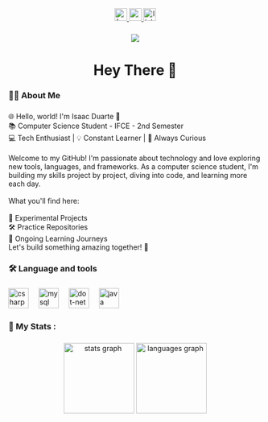 <div align="center">
  <a href="https://www.hackerrank.com/profile/isaacunhaid" target="_blank">
    <img src="https://img.shields.io/static/v1?message=HackerRank&logo=hackerrank&label=&color=2EC866&logoColor=white&labelColor=&style=for-the-badge" height="25" alt="hackerrank logo"  />
  </a>
  <a href="https://mail.google.com/mail/?view=cm&fs=1&to=isaacunhaid@gmail.com" target="_blank">
    <img src="https://img.shields.io/static/v1?message=Gmail&logo=gmail&label=&color=D14836&logoColor=white&labelColor=&style=for-the-badge" height="25" alt="gmail logo"  />
  </a>
  <a href="https://www.linkedin.com/in/isaacduartec/" target="_blank">
    <img src="https://img.shields.io/static/v1?message=LinkedIn&logo=linkedin&label=&color=0077B5&logoColor=white&labelColor=&style=for-the-badge" height="25" alt="linkedin logo"  />
  </a>
</div>

###

<div align="center">
  <img src="https://visitor-badge.laobi.icu/badge?page_id=IsaacDuart.IsaacDuart&"  />
</div>

###

<h1 align="center">Hey There 👋</h1>

###

<h3 align="left">👩‍💻  About Me</h3>

###

<p align="left">🌐 Hello, world! I'm Isaac Duarte 👋<br>📚 Computer Science Student - IFCE - 2nd Semester<br>💻 Tech Enthusiast | 💡 Constant Learner | 🌱 Always Curious<br><br>Welcome to my GitHub! I'm passionate about technology and love exploring new tools, languages, and frameworks. As a computer science student, I'm building my skills project by project, diving into code, and learning more each day.<br><br>What you'll find here:<br><br>🌌 Experimental Projects<br>🛠️ Practice Repositories<br>🌱 Ongoing Learning Journeys<br>Let's build something amazing together! 🚀</p>

###

<h3 align="left">🛠 Language and tools</h3>

###

<div align="left">
  <img src="https://cdn.jsdelivr.net/gh/devicons/devicon/icons/csharp/csharp-original.svg" height="40" alt="csharp logo"  />
  <img width="12" />
  <img src="https://cdn.jsdelivr.net/gh/devicons/devicon/icons/mysql/mysql-original.svg" height="40" alt="mysql logo"  />
  <img width="12" />
  <img src="https://cdn.jsdelivr.net/gh/devicons/devicon/icons/dot-net/dot-net-original.svg" height="40" alt="dot-net logo"  />
  <img width="12" />
  <img src="https://cdn.jsdelivr.net/gh/devicons/devicon/icons/java/java-original.svg" height="40" alt="java logo"  />
</div>

###

<h3 align="left">👾   My Stats :</h3>

###

<div align="center">
  <img src="https://github-readme-stats.vercel.app/api?username=IsaacDuart&hide_title=false&hide_rank=false&show_icons=true&include_all_commits=true&count_private=true&disable_animations=false&theme=jolly&locale=en&hide_border=false&order=1" height="140" alt="stats graph"  />
  <img src="https://github-readme-stats.vercel.app/api/top-langs?username=IsaacDuart&locale=en&hide_title=false&layout=compact&card_width=320&langs_count=12&theme=jolly&hide_border=false&order=2" height="140" alt="languages graph"  />
</div>

###
